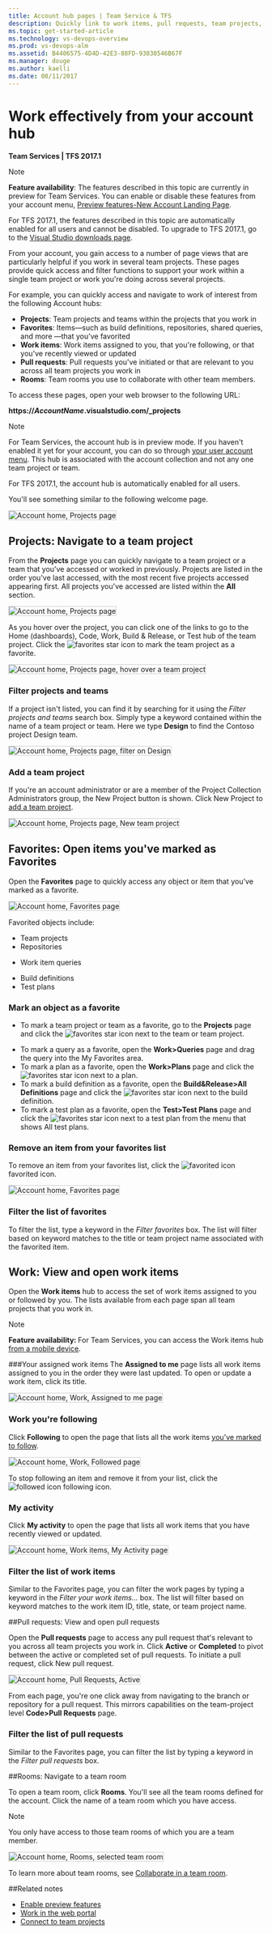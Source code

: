 ```yaml
---
title: Account hub pages | Team Service & TFS 
description: Quickly link to work items, pull requests, team projects, and more using your account home page of the web portal for Visual Studio Team Services and Team Foundation Server (TFS) 
ms.topic: get-started-article  
ms.technology: vs-devops-overview
ms.prod: vs-devops-alm
ms.assetid: B4406575-4D4D-42E3-88FD-93830546B67F
ms.manager: douge
ms.author: kaelli
ms.date: 08/11/2017
---
```


# Work effectively from your account hub

**Team Services | TFS 2017.1**  

> [!NOTE]  
> **Feature availability**: The features described in this topic are currently in preview for Team Services. You can enable or disable these features from your account menu, [Preview features-New Account Landing Page](../collaborate/preview-features.md). 
>
> For TFS 2017.1, the features described in this topic are automatically enabled for all users and cannot be disabled. To upgrade to TFS 2017.1, go to the [Visual Studio downloads page](https://www.visualstudio.com/downloads/download-visual-studio-vs). 

From your account, you gain access to a number of page views that are particularly helpful if you work in several team projects. These pages provide quick access and filter functions to support your work within a single team project or  work you're doing across several projects.  

For example, you can quickly access and navigate to work of interest from the following Account hubs:

- **Projects**: Team projects and teams within the projects that you work in  
- **Favorites**: Items&mdash;such as build definitions, repositories, shared queries, and more &mdash;that you've favorited  
- **Work items**: Work items assigned to you, that you're following, or that you've recently viewed or updated  
- **Pull requests**: Pull requests you've initiated or that are relevant to you across all team projects you work in   
- **Rooms**: Team rooms you use to collaborate with other team members.  

To access these pages, open your web browser to the following URL: 

<b>https://<i>AccountName</i>.visualstudio.com/_projects</b>

 
> [!NOTE]
> For Team Services, the account hub is in preview mode. If you haven't enabled it yet for your account, you can do so through [your user account menu](../collaborate/preview-features.md). This hub is associated with the account collection and not any one team project or team.  
> 
> For TFS 2017.1, the account hub is automatically enabled for all users. 

You'll see something similar to the following welcome page.

<img src="_img/account-home-welcome.png" alt="Account home, Projects page" style="border: 1px solid #CCCCCC;" />   

<a id="projects">  </a>
## Projects: Navigate to a team project 
From the **Projects** page you can quickly navigate to a team project or a team that you've accessed or worked in previously. Projects are listed in the order you've last accessed, with the most recent five projects accessed appearing first. All projects you've accessed are listed within the **All** section.  

<img src="_img/account-home-projects.png" alt="Account home, Projects page" style="border: 1px solid #CCCCCC;" />

As you hover over the project, you can click one of the links to go to the Home (dashboards), Code, Work, Build & Release, or Test hub of the team project. Click the ![favorites](_img/icon-favorite-star.png) star icon to mark the team project as a favorite. 

<img src="_img/account-home-projects-hover-links.png" alt="Account home, Projects page, hover over a team project" style="border: 1px solid #CCCCCC;" />    

### Filter projects and teams
If a project isn't listed, you can find it by searching for it using the *Filter projects and teams* search box. Simply type a keyword contained within the name of a team project or team. Here we type **Design** to find the Contoso project Design team. 

<img src="_img/account-home-search-projects-design.png" alt="Account home, Projects page, filter on Design" style="border: 1px solid #CCCCCC;" />    

### Add a team project
If you're an account administrator or are a member of the Project Collection Administrators group, the New Project button is shown. Click New Project to [add a team project](../setup-admin/create-team-project.md). 

<img src="_img/account-home-projects-new-project.png" alt="Account home, Projects page, New team project" style="border: 1px solid #CCCCCC;" />

<a id="favorites">  </a>
## Favorites: Open items you've marked as Favorites  

Open the **Favorites** page to quickly access any object or item that you've marked as a favorite. 

<img src="_img/account-home-favorites.png" alt="Account home, Favorites page" style="border: 1px solid #CCCCCC;" />   

Favorited objects include:

- Team projects   
- Repositories   
<!--- Branches (favoriting branches not supported at the account level) -->  
- Work item queries   
<!--- Plans (requires the [Plans extension to be installed](../work/scale/multiple-teams.md)) -->
- Build definitions  
- Test plans 

### Mark an object as a favorite 

- To mark a team project or team as a favorite, go to the **Projects** page and click the ![favorites](_img/icon-favorite-star.png) star icon next to the team or team project.   
<!--- Not supported at account level: To mark a git branch as a favorite, open the **Code>Branches** page and click the ![favorites](_img/icon-favorite-star.png) star icon next to the branch you want to add.  -->  
- To mark a query as a favorite, open the **Work>Queries** page and drag the query into the My Favorites area. 
- To mark a plan as a favorite, open the **Work>Plans** page and click the ![favorites](_img/icon-favorite-star.png) star icon next to a plan.  
- To mark a build definition as a favorite, open the **Build&Release>All Definitions** page and click the ![favorites](_img/icon-favorite-star.png) star icon next to the build definition.    
- To mark a test plan as a favorite, open the **Test>Test Plans** page and click the ![favorites](_img/icon-favorite-star.png) star icon next to a test plan from the menu that shows All test plans. 

### Remove an item from your favorites list 
To remove an item from your favorites list, click the ![favorited icon](_img/icon-favorited.png) favorited icon. 

<img src="_img/account-home-remove-from-favorites.png" alt="Account home, Favorites page" style="border: 1px solid #CCCCCC;" />   

### Filter the list of favorites  

To filter the list, type a keyword in the *Filter favorites* box. The list will filter based on keyword matches to the title or team project name associated with the favorited item. 
 
<a id="work-items">  </a>
## Work: View and open work items  
Open the **Work items** hub to access the set of work items assigned to you or followed by you. The lists available from each page span all team projects that you work in. 

> [!NOTE]  
> <b>Feature availability: </b>For Team Services, you can access the Work items hub [from a mobile device](../collaborate/mobile-work.md). 

###Your assigned work items 
The **Assigned to me** page lists all work items assigned to you in the order they were last updated. To open or update a work item, click its title. 

<img src="_img/account-home-work-assigned-to-me.png" alt="Account home, Work, Assigned to me page" style="border: 1px solid #CCCCCC;" />  

<a id="follow-work">  </a>
### Work you're following   

Click **Following** to open the page that lists all the work items [you've marked to follow](../collaborate/follow-work-items.md). 

<img src="_img/account-home-work-followed.png" alt="Account home, Work, Followed page" style="border: 1px solid #CCCCCC;" />   

To stop following an item and remove it from your list, click the ![followed icon](_img/icon-followed.png) following icon. 


<a id="my-activity">  </a>
### My activity
Click **My activity** to open the page that lists all work items that you have recently viewed or updated.  

<img src="_img/account-work-my-activity.png" alt="Account home, Work items, My Activity page" style="border: 1px solid #CCCCCC;" /> 

### Filter the list of work items 

Similar to the Favorites page, you can filter the work pages by typing a keyword in the *Filter your work items...* box. The list will filter based on keyword matches to the work item ID, title, state, or team project name. 


<a id="pull-requests">  </a>
##Pull requests: View and open pull requests 

Open the **Pull requests** page to access any pull request that's relevant to you across all team projects you work in. Click **Active** or **Completed** to pivot between the active or completed set of pull requests.  To initiate a pull request, click New pull request. 

<img src="_img/account-home-pull-requests.png" alt="Account home, Pull Requests, Active" style="border: 1px solid #CCCCCC;" />   

From each page, you're one click away from navigating to the branch or repository for a pull request. This mirrors capabilities on the team-project level **Code>Pull Requests** page.

### Filter the list of pull requests 

Similar to the Favorites page, you can filter the list by typing a keyword in the *Filter pull requests* box. 

<a id="team-rooms">  </a>
##Rooms: Navigate to a team room 

To open a team room, click **Rooms**. You'll see all the team rooms defined for the account. Click the name of a team room which you have access. 

> [!NOTE]
> You only have access to those team rooms of which you are a team member.  

<img src="_img/account-home-rooms.png" alt="Account home, Rooms, selected team room" style="border: 1px solid #CCCCCC;" />   

To learn more about team rooms, see [Collaborate in a team room](../collaborate/collaborate-in-a-team-room.md). 

<!--- Not implemented yet 
##Load testing 

--> 

##Related notes

- [Enable preview features](../collaborate/preview-features.md)  
- [Work in the web portal](work-web-portal.md) 
- [Connect to team projects](connect-team-projects.md)  

